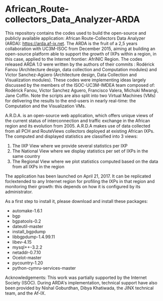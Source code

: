 # African_Route-collectors_Data_Analyzer-ARDA

This repository contains the codes used to build the open-source and publicly available application: African
Route-Collectors Data Analyzer (ARDA): https://arda.af-ix.net. The ARDA is the fruit of a 2,5 years collaboration with
UC3M-ISOC from December 2015, aiming at building an open-source platform able to support the growth of IXPs within a
region, in this case, applied to the Internet frontier: AfriNIC Region. The codes released ARDA 1.0 were written by the
authors of their commits : Rodérick Fanou (Architecture design, data collection and Computation modules) and Victor
Sanchez-Agüero (Architecture design, Data Collection and Visualization modules). These codes were implementing ideas
largely discussed by the members of the ISOC-UC3M-IMDEA team composed of: Rodérick Fanou, Victor Sanchez Aguero,
Francisco Valera, Michuki Mwangi, Jane Coffin. Note the scripts are also split into two Virtual Machines (VMs) for
delivering the results to the end-users in nearly real-time: the Computation and the Visualization VMs.

A.R.D.A. is an open-source web application, which offers unique views of the current status of interconnection and
traffic exchange in the African region and its evolution from 2005. A.R.D.A makes use of data collected from all PCH and
RouteViews collectors deployed at existing African IXPs. The computed and displayed statistics are classified into 3
views:

1. The IXP View where we provide several statistics per IXP
2. The National View where we display statistics per set of IXPs in the same country
3. The Regional View where we plot statistics computed based on the data from all IXPs in the region

The application has been launched on April 21, 2017. It can be replicated for/extended to any Internet region for
profiling the IXPs in that region and monitoring their growth: this depends on how it is configured by its
administrator.

As a first step to install it, please download and install these packages:

- automake-1.6.1
- bgp
- bgpatools-0.2
- dateutil-master
- install_bgpdump
- libbgpdump-1.4.99.11
- libev-4.15
- mysql++-3.2.2
- netaddr-0.7.10
- Ocelot-master
- pycountry-1.20
- python-cymru-services-master

Acknowledgements:
This work was partially supported by the Internet Society (ISOC). During ARDA's implementation, technical support have
also been provided by Nishal Goburdhan, Dibya Khatiwada, the JINX technical team, and the Af-IX. 
